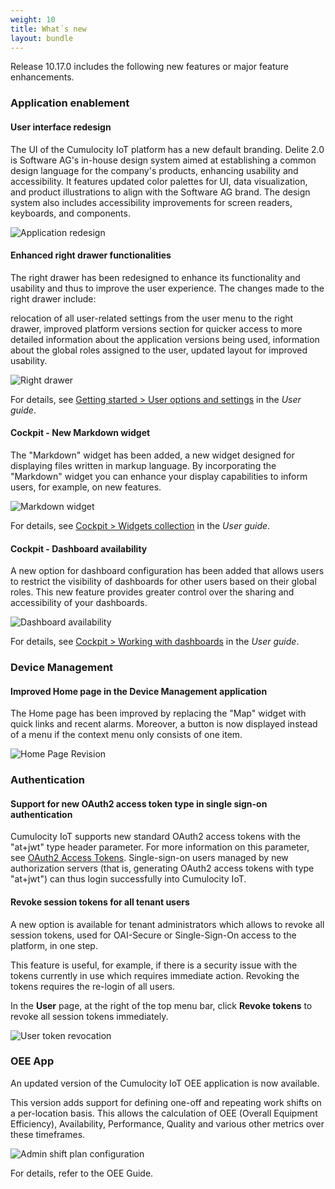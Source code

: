 ```yaml
---
weight: 10
title: What´s new
layout: bundle
---
```


Release 10.17.0 includes the following new features or major feature enhancements.

### Application enablement

#### User interface redesign

The UI of the Cumulocity IoT platform has a new default branding. Delite 2.0 is Software AG's in-house design system aimed at establishing a common design language for the company's products, enhancing usability and accessibility. It features updated color palettes for UI, data visualization, and product illustrations to align with the Software AG brand. The design system also includes accessibility improvements for screen readers, keyboards, and components.

![Application redesign](/images/release-notes/ux-redesign.png)

#### Enhanced right drawer functionalities

The right drawer has been redesigned to enhance its functionality and usability and thus to improve the user experience. The changes made to the right drawer include:

relocation of all user-related settings from the user menu to the right drawer,
improved platform versions section for quicker access to more detailed information about the application versions being used,
information about the global roles assigned to the user,
updated layout for improved usability.

![Right drawer](/images/release-notes/right-drawer.png)

For details, see [Getting started > User options and settings](https://cumulocity.com/guides/10.17.0/users-guide/getting-started/#user-settings) in the *User guide*.


#### Cockpit - New Markdown widget

The "Markdown" widget has been added, a new widget designed for displaying files written in markup language. By incorporating the "Markdown" widget you can enhance your display capabilities to inform users, for example, on new features.

![Markdown widget](/images/release-notes/markdown-widget.png)

For details, see [Cockpit > Widgets collection](https://cumulocity.com/guides/10.17.0/users-guide/cockpit/#widgets-collection) in the *User guide*.

#### Cockpit - Dashboard availability

A new option for dashboard configuration has been added that allows users to restrict the visibility of dashboards for other users based on their global roles. This new feature provides greater control over the sharing and accessibility of your dashboards.

![Dashboard availability](/images/release-notes/dashboard-availability.png)

For details, see [Cockpit > Working with dashboards](https://cumulocity.com/guides/10.17.0/users-guide/cockpit/#dashboards) in the *User guide*.

### Device Management

#### Improved Home page in the Device Management application

The Home page has been improved by replacing the "Map" widget with quick links and recent alarms. Moreover, a button is now displayed instead of a menu if the context menu only consists of one item.

![Home Page Revision](/images/release-notes/home-page-revision.png)

### Authentication

#### Support for new OAuth2 access token type in single sign-on authentication

Cumulocity IoT supports new standard OAuth2 access tokens with the "at+jwt" type header parameter. For more information on this parameter, see [OAuth2 Access Tokens](https://datatracker.ietf.org/doc/html/rfc9068#name-header).
Single-sign-on users managed by new authorization servers (that is, generating OAuth2 access tokens with type "at+jwt") can thus login successfully into Cumulocity IoT.

#### Revoke session tokens for all tenant users

A new option is available for tenant administrators which allows to revoke all session tokens, used for OAI-Secure or Single-Sign-On access to the platform, in one step.

This feature is useful, for example, if there is a security issue with the tokens currently in use which requires immediate action. Revoking the tokens requires the re-login of all users.

In the **User** page, at the right of the top menu bar, click **Revoke tokens** to revoke all session tokens immediately.

![User token revocation](/images/release-notes/admin-users-list.png)

### OEE App

An updated version of the Cumulocity IoT OEE application is now available. 

This version adds support for defining one-off and repeating work shifts on a per-location basis. This allows the calculation of OEE (Overall Equipment Efficiency), Availability, Performance, Quality and various other metrics over these timeframes. 

![Admin shift plan configuration](/images/release-notes/oee-admin-shift-plans.png)

For details, refer to the OEE Guide.